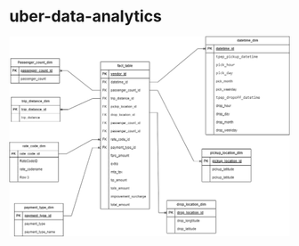 # uber-data-analytics
![Alt Text](https://github.com/annhthuu16/uber-data-analytics/blob/main/Star%20Schema.drawio.png)
